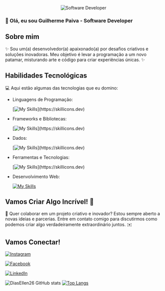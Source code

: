 <div align="center">
  <img src="https://user-images.githubusercontent.com/74038190/225813708-98b745f2-7d22-48cf-9150-083f1b00d6c9.gif" alt="Software Developer">
</div>

### 🚀 Olá, eu sou Guilherme Paiva - Software Developer



## Sobre mim

✨ Sou um(a) desenvolvedor(a) apaixonado(a) por desafios criativos e soluções inovadoras. Meu objetivo é levar a programação a um novo patamar, misturando arte e código para criar experiências únicas. ✨

## Habilidades Tecnológicas

💻 Aqui estão algumas das tecnologias que eu domino:

-  Linguagens de Programação: 

    [![My Skills](https://skillicons.dev/icons?i=java,cs,dotnet,javascript,python,)](https://skillicons.dev)
- Frameworks e Bibliotecas: 

    [![My Skills](https://skillicons.dev/icons?i=spring,react,)](https://skillicons.dev)
- Dados: 

    [![My Skills](https://skillicons.dev/icons?i=mysql,postgres,)](https://skillicons.dev)
- Ferramentas e Tecnologias: 

    [![My Skills](https://skillicons.dev/icons?i=git,github,eclipse,vscode,visualstudio,)](https://skillicons.dev)
- Desenvolvimento Web:

    [![My Skills](https://skillicons.dev/icons?i=php,html,css)](https://skillicons.dev) 


## Vamos Criar Algo Incrível! 💫

💬 Quer colaborar em um projeto criativo e inovador? Estou sempre aberto a novas ideias e parcerias. Entre em contato comigo para discutirmos como podemos criar algo verdadeiramente extraordinário juntos. ✉️

## Vamos Conectar!

[![Instagram](https://img.shields.io/badge/-eaiguilhermep-purple?style=flat-square&logo=Instagram&logoColor=white&link=https://www.instagram.com/eaiguilhermep/)](https://www.instagram.com/eaiguilhermep/)

[![Facebook](https://img.shields.io/badge/-Guilherme-blue?style=flat-square&logo=Facebook&logoColor=white&link=https://www.facebook.com/Guiifoxx)](https://www.facebook.com/Guiifoxx)

[![LinkedIn](https://img.shields.io/badge/-Guilherme_Paiva-blue?style=flat-square&logo=LinkedIn&logoColor=white&link=https://www.linkedin.com/in/guilherme-caetano-paiva/)](https://www.linkedin.com/in/guilherme-caetano-paiva/)


![DiasEllen26 GitHub stats](https://github-readme-stats.vercel.app/api?username=Guilhermecpaiva\&rank_icon=percentile)
[![Top Langs](https://github-readme-stats.vercel.app/api/top-langs/?username=Guilhermecpaiva&langs_count=5&theme=radical)](https://github.com/anuraghazra/github-readme-stats)


